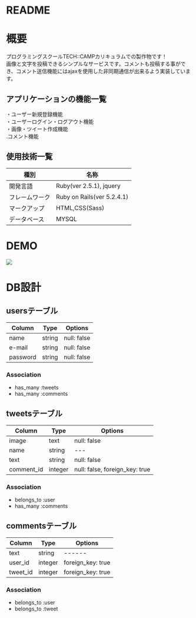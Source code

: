# README

# 概要
プログラミングスクールTECH::CAMPカリキュラムでの製作物です！<br>
画像と文字を投稿できるシンプルなサービスです。コメントも投稿する事ができ、コメント送信機能にはajaxを使用した非同期通信が出来るよう実装しています。

## アプリケーションの機能一覧
・ユーザー新規登録機能<br>
・ユーザーログイン・ログアウト機能<br>
・画像・ツイート作成機能<br>
.コメント機能<br>

## 使用技術一覧
|種別|名称|
|------|----|
|開発言語|Ruby(ver 2.5.1), jquery|
|フレームワーク|Ruby on Rails(ver 5.2.4.1)|
|マークアップ|HTML,CSS(Sass)|
|データベース|MYSQL|
  
# DEMO
![](https://row.github.com/wiki/itokeso/pictweet/image2/image.gif)

# DB設計

##  usersテーブル  
|Column|Type|Options|
|------|----|-------|
|name |string|null: false|
|e-mail|string|null: false|
|password|string|null: false|
### Association
- has_many :tweets
- has_many :comments

## tweetsテーブル
|Column|Type|Options|
|------|----|-------|
|image|text|null: false|
|name|string|---|
|text|string|null: false|
|comment_id|integer|null: false, foreign_key: true|
### Association
- belongs_to :user
- has_many :comments

##  commentsテーブル  
|Column|Type|Options|
|------|----|-------|
|text |string|------|
|user_id|integer|foreign_key: true|
|tweet_id|integer|foreign_key: true|
### Association
- belongs_to :user
- belongs_to :tweet



